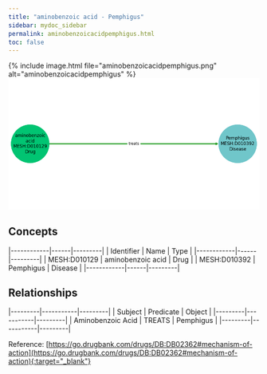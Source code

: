 ```yaml
---
title: "aminobenzoic acid - Pemphigus"
sidebar: mydoc_sidebar
permalink: aminobenzoicacidpemphigus.html
toc: false 
---
```


{% include image.html file="aminobenzoicacidpemphigus.png" alt="aminobenzoicacidpemphigus" %}![Path Visualization](/images/aminobenzoicacidpemphigus.png)

## Concepts

|------------|------|---------|
| Identifier | Name | Type    |
|------------|------|---------|
| MESH:D010129 | aminobenzoic acid | Drug |
| MESH:D010392 | Pemphigus | Disease |
|------------|------|---------|

## Relationships

|---------|-----------|---------|
| Subject | Predicate | Object  |
|---------|-----------|---------|
| Aminobenzoic Acid | TREATS | Pemphigus |
|---------|-----------|---------|

Reference: [https://go.drugbank.com/drugs/DB:DB02362#mechanism-of-action](https://go.drugbank.com/drugs/DB:DB02362#mechanism-of-action){:target="_blank"}